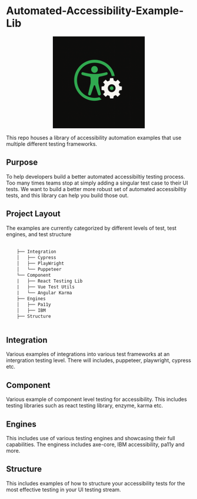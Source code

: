 # Automated-Accessibility-Example-Lib
<div align="center">
 <img src="./autoA11y.png" alt="Puppeteer Logo" width="250">
</div>


This repo houses a library of accessibility automation examples that use multiple different testing frameworks.

## Purpose

To help developers build a better automated accessibiltiy testing process. Too many times teams stop at simply adding a singular test 
case to their UI tests. We want to build a better more robust set of automated accessibiltiy tests, and this library can help you build those out. 

## Project Layout

The examples are currently categorized by different levels of test, test engines, and test structure

```

    ├── Integration            
    │   ├── Cypress            
    │   ├── PlayWright         
    │   └── Puppeteer          
    └── Component
    |   ├── React Testing Lib      
    |   ├── Vue Test Utils         
    |   └── Angular Karma
    ├── Engines         
    │   ├── Pa11y           
    │   ├── IBM       
    ├── Structure         
    
```

## Integration

Various examples of integrations into various test frameworks at an intergration testing level. 
There will includes, puppeteer, playwright, cypress etc. 

## Component

Various example of component level testing for accessibility. This includes testing libraries such as react testing library, enzyme, karma etc. 

## Engines

This includes use of various testing engines and showcasing their full capabilities. The enginess includes axe-core, IBM accessibility, pa11y and more. 

## Structure

This includes examples of how to structure your accessibility tests for the most effective testing in your UI testing stream. 

